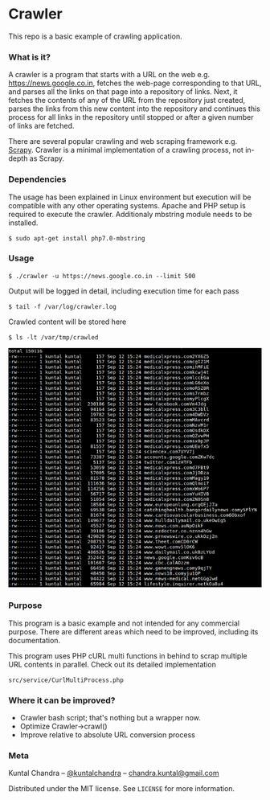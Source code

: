 Crawler
=========
This repo is a basic example of crawling application.

### What is it?
A crawler is a program that starts with a URL on the web e.g. https://news.google.co.in, fetches the web-page corresponding to that URL, and parses all the links on that page into a repository of links. Next, it fetches the contents of any of the URL from the repository just created, parses the links from this new content into the repository and continues this process for all links in the repository until stopped or after a given number of links are fetched.

There are several popular crawling and web scraping framework e.g. [Scrapy](https://github.com/scrapy/scrapy). Crawler is a minimal implementation of a crawling process, not in-depth as Scrapy.

### Dependencies
The usage has been explained in Linux environment but execution will be compatible with any other operating systems. Apache and PHP setup is required to execute the crawler.
Additionaly mbstring module needs to be installed.
```shell
$ sudo apt-get install php7.0-mbstring
```

### Usage
```shell
$ ./crawler -u https://news.google.co.in --limit 500
```

Output will be logged in detail, including execution time for each pass
```shell
$ tail -f /var/log/crawler.log
```

Crawled content will be stored here
```shell
$ ls -lt /var/tmp/crawled
```
![Crawled data](src/img/Selection_001.png?raw=true "Crawled data")

### Purpose
This program is a basic example and not intended for any commercial purpose. There are different areas which need to be improved, including its documentation.

This program uses PHP cURL multi functions in behind to scrap multiple URL contents in parallel. Check out its detailed implementation
```
src/service/CurlMultiProcess.php
```

### Where it can be improved?
- Crawler bash script; that's nothing but a wrapper now.
- Optimize Crawler->crawl()
- Improve relative to absolute URL conversion process

### Meta
Kuntal Chandra – [@kuntalchandra](https://twitter.com/kuntalchandra) – chandra.kuntal@gmail.com

Distributed under the MIT license. See ``LICENSE`` for more information.

